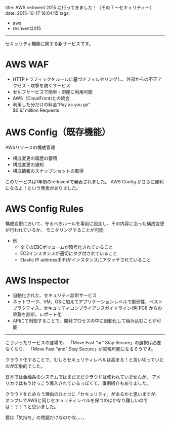 title: AWS re:Invent 2015 に行ってきました！（その７〜セキュリティ〜）
date: 2015-10-17 16:04:15
tags:
- aws
- re:invent2015
---

セキュリティ機能に関する新サービスです。

<!-- more --> 

# AWS WAF

- HTTPトラフィックをルールに基づきフィルタリングし、外部からの不正アクセス・攻撃を防ぐサービス
- セルフサービスで簡単・即座に利用可能
- AWS（CloudFront)との統合
- 利用した分だけの料金“Pay as you go”  
$0.6/ million Requests

# AWS Config（既存機能）

AWSリソースの構成管理

  - 構成変更の履歴の蓄積
  - 構成変更の通知
  - 構成情報のスナップショットの取得

このサービスは1年前のre:Inventで発表されました。
AWS Config がさらに便利になるよ！という発表がありました。

# AWS Config Rules

構成変更において、守るべきルールを事前に設定し、その内容に沿った構成変更が行われているか、
モニタリングすることが可能

- 例
  - 全てのEBCボリュームが暗号化されていること
  - EC2インスタンスが適切にタグ付されていること
  - Elastic IP address(EIP)がインスタンスにアタッチされていること

# AWS Inspector

- 自動化された、セキュリティ診断サービス
- ネットワーク、VM、OSに加えてアプリケーションレベルで脆弱性、ベストプラクティス、セキュリティコンプライアンスガイドライン(例 PCI) からの乖離を診断、レポート化
- APIにて制御することで、開発プロセスの中に自動化して組み込むことが可能

---

こういったサービスの登場で、
「Move Fast “or” Stay Secure」の選択は必要なくなり、
「Move Fast “and” Stay Secure」が実現可能になるそうです。

クラウド化することで、むしろセキュリティレベルは高まる！と言い切っていたのが印象的でした。

日本では金融系のシステムではまだまだクラウドは使われていませんが、
アメリカではもうけっこう導入されているっぽくて、事例紹介もありました。

クラウドをためらう理由のひとつに「セキュリティ」があるかと思いますが、
オンプレでAWSと同じセキュリティレベルを保つのはかなり難しいのでは！？！？と思いました。

要は「気持ち」の問題だけなのかな、、、、


